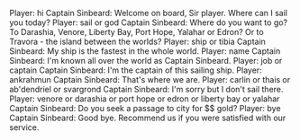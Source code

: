 Player: hi
Captain Sinbeard: Welcome on board, Sir player. Where can I sail you today?
Player: sail or god
Captain Sinbeard: Where do you want to go? To Darashia, Venore, Liberty Bay, Port Hope, Yalahar or Edron? Or to Travora - the island between the worlds?
Player: ship or tibia
Captain Sinbeard: My ship is the fastest in the whole world.
Player: name
Captain Sinbeard: I'm known all over the world as Captain Sinbeard.
Player: job or captain
Captain Sinbeard: I'm the captain of this sailing ship.
Player: ankrahmun
Captain Sinbeard: That's where we are.
Player: carlin or thais or ab'dendriel or svargrond
Captain Sinbeard: I'm sorry but I don't sail there.
Player: venore or darashia or port hope or edron or liberty bay or yalahar
Captain Sinbeard: Do you seek a passage to city for $$ gold?
Player: bye
Captain Sinbeard: Good bye. Recommend us if you were satisfied with our service.